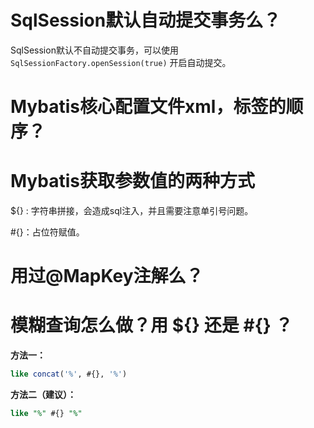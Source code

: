 # SqlSession默认自动提交事务么？

SqlSession默认不自动提交事务，可以使用 `SqlSessionFactory.openSession(true)` 开启自动提交。

# Mybatis核心配置文件xml，标签的顺序？

# Mybatis获取参数值的两种方式

${} : 字符串拼接，会造成sql注入，并且需要注意单引号问题。

#{}：占位符赋值。

# 用过@MapKey注解么？



# 模糊查询怎么做？用 ${} 还是 #{} ？

**方法一：**

```sql
like concat('%', #{}, '%')
```

**方法二（建议）：**

```sql
like "%" #{} "%"
```



